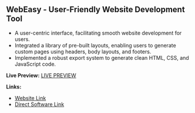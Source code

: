 ## WebEasy - User-Friendly Website Development Tool

- A user-centric interface, facilitating smooth website development for users.
- Integrated a library of pre-built layouts, enabling users to generate custom pages using headers, body layouts, and footers.
- Implemented a robust export system to generate clean HTML, CSS, and JavaScript code.

**Live Preview:**
[LIVE PREVIEW](https://hiteshkumawatpro.github.io/WebEasy/)

**Links:**
- [Website Link](https://hiteshkumawatpro.github.io/WebEasy/)
- [Direct Software Link](https://drive.google.com/drive/folders/1Enp5JmfRPzx5gFAs-r_U8j2oQilmLpMW?usp=sharing)

